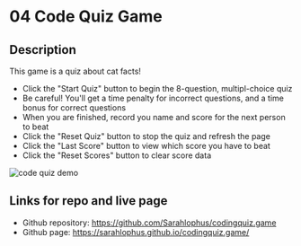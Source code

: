 # 04 Code Quiz Game

## Description

This game is a quiz about cat facts!

- Click the "Start Quiz" button to begin the 8-question, multipl-choice quiz
- Be careful! You'll get a time penalty for incorrect questions, and a time bonus for correct questions
- When you are finished, record you name and score for the next person to beat
- Click the "Reset Quiz" button to stop the quiz and refresh the page
- Click the "Last Score" button to view which score you have to beat
- Click the "Reset Scores" button to clear score data

![code quiz demo](./assets/images/CodeQuiz.gif)

## Links for repo and live page

- Github repository: https://github.com/Sarahlophus/codingquiz.game
- Github page: https://sarahlophus.github.io/codingquiz.game/
